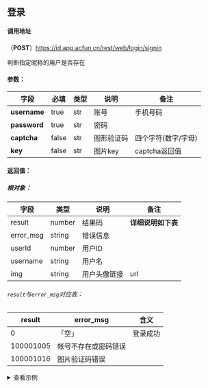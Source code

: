 ## 登录

#### 调用地址

（**POST**）https://id.app.acfun.cn/rest/web/login/signin

判断指定昵称的用户是否存在

#### 参数：

| 字段           | 必填    | 类型  | 说明    | 备注          |
| ------------ | ----- | --- | ----- | ----------- |
| **username** | true  | str | 账号    | 手机号码        |
| **password** | true  | str | 密码    |             |
| **captcha**  | false | str | 图形验证码 | 四个字符(数字/字母) |
| **key**      | false | str | 图片key | captcha返回值  |

#### 返回值：

##### 根对象：

| 字段        | 类型     | 说明     | 备注          |
| --------- | ------ | ------ | ----------- |
| result    | number | 结果码    | **详细说明如下表** |
| error_msg | string | 错误信息   |             |
| userId    | number | 用户ID   |             |
| username  | string | 用户名    |             |
| img       | string | 用户头像链接 | url         |

###### `result`与`error_msg`对应表：

| result    | error_msg  | 含义   |
| --------- | ---------- | ---- |
| 0         | 「空」        | 登录成功 |
| 100001005 | 帐号不存在或密码错误 |      |
| 100001016 | 图片验证码错误    |      |

<details>
<summary>查看示例</summary>

```bash
curl 'https://id.app.acfun.cn/rest/web/login/signin' \
    -X POST \
    -H 'User-Agent: Mozilla/5.0 (Macintosh; Intel Mac OS X 10_13_6) AppleWebKit/537.36 (KHTML, like Gecko) Chrome/97.0.4692.99 Safari/537.36' \
    -H 'Accept: application/json, text/plain, */*' \
    -H 'Referer: https://www.acfun.cn/' \
    -H 'Content-Type: application/x-www-form-urlencoded' \
    --data-raw 'username=17719090585&password=5@!46zx-A9c_59Q'
```